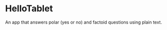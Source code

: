 HelloTablet
===========

An app that answers polar (yes or no) and factoid questions using plain text.